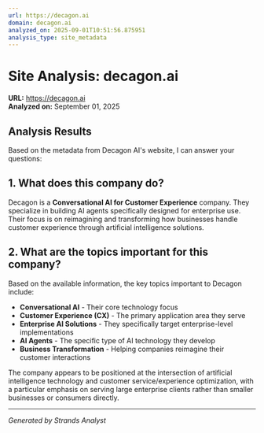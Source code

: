 ```yaml
---
url: https://decagon.ai
domain: decagon.ai
analyzed_on: 2025-09-01T10:51:56.875951
analysis_type: site_metadata
---
```


# Site Analysis: decagon.ai

**URL:** https://decagon.ai  
**Analyzed on:** September 01, 2025

## Analysis Results

Based on the metadata from Decagon AI's website, I can answer your questions:

## 1. What does this company do?

Decagon is a **Conversational AI for Customer Experience** company. They specialize in building AI agents specifically designed for enterprise use. Their focus is on reimagining and transforming how businesses handle customer experience through artificial intelligence solutions.

## 2. What are the topics important for this company?

Based on the available information, the key topics important to Decagon include:

- **Conversational AI** - Their core technology focus
- **Customer Experience (CX)** - The primary application area they serve
- **Enterprise AI Solutions** - They specifically target enterprise-level implementations
- **AI Agents** - The specific type of AI technology they develop
- **Business Transformation** - Helping companies reimagine their customer interactions

The company appears to be positioned at the intersection of artificial intelligence technology and customer service/experience optimization, with a particular emphasis on serving large enterprise clients rather than smaller businesses or consumers directly.


---
*Generated by Strands Analyst*
